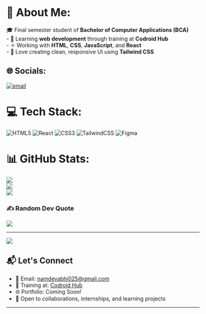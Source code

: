 # 💫 About Me:
🎓 Final semester student of **Bachelor of Computer Applications (BCA)**<br>- 🌱 Learning **web development** through training at **Codroid Hub**<br>- ⚛️ Working with **HTML**, **CSS**, **JavaScript**, and **React**<br>- 🎨 Love creating clean, responsive UI using **Tailwind CSS**<br>


## 🌐 Socials:
[![email](https://img.shields.io/badge/Email-D14836?logo=gmail&logoColor=white)](mailto:namdevabhi025@gmail.com) 

# 💻 Tech Stack:
![HTML5](https://img.shields.io/badge/html5-%23E34F26.svg?style=for-the-badge&logo=html5&logoColor=white) ![React](https://img.shields.io/badge/react-%2320232a.svg?style=for-the-badge&logo=react&logoColor=%2361DAFB) ![CSS3](https://img.shields.io/badge/css3-%231572B6.svg?style=for-the-badge&logo=css3&logoColor=white) ![TailwindCSS](https://img.shields.io/badge/tailwindcss-%2338B2AC.svg?style=for-the-badge&logo=tailwind-css&logoColor=white) ![Figma](https://img.shields.io/badge/figma-%23F24E1E.svg?style=for-the-badge&logo=figma&logoColor=white)
# 📊 GitHub Stats:
![](https://github-readme-stats.vercel.app/api?username=AbhiNamdev025&theme=react&hide_border=true&include_all_commits=false&count_private=false)<br/>
![](https://nirzak-streak-stats.vercel.app/?user=AbhiNamdev025&theme=react&hide_border=true)<br/>
![](https://github-readme-stats.vercel.app/api/top-langs/?username=AbhiNamdev025&theme=react&hide_border=true&include_all_commits=false&count_private=false&layout=compact)

### ✍️ Random Dev Quote
![](https://quotes-github-readme.vercel.app/api?type=vetical&theme=radical)

---
[![](https://visitcount.itsvg.in/api?id=AbhiNamdev025&icon=0&color=0)](https://visitcount.itsvg.in)



## 📬 Let's Connect

- 📧 Email: [namdevabhi025@gmail.com](mailto:namdevabhi025@gmail.com)
- 🏢 Training at: [Codroid Hub](https://codroidhub.in) 
- 🌐 Portfolio: Coming Soon!
- 💬 Open to collaborations, internships, and learning projects

---

<!-- Proudly created with GPRM ( https://gprm.itsvg.in ) --> 
